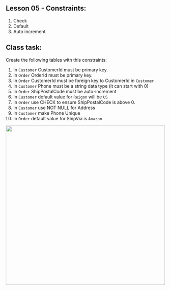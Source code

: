 ## Lesson 05 - Constraints:
1. Check
2. Default
3. Auto increment

## Class task:
Create the following tables with this constraints:
1. In `Customer` CustomerId must be primary key. 
2. In `Order` OrderId must be primary key. 
3. In `Order` CustomerId must be foreign key to CustomerId in `Customer`
4. In `Customer` Phone must be a string data type (it can start with 0)
5. In `Order` ShipPostalCode must be auto-increment
6. In `Customer` default value for `Reigon` will be `US`
7. In `Order` use CHECK to ensure ShipPostalCode is above 0. 
8. In `Customer` use NOT NULL for Address
9. In `Customer` make Phone Unique 
10. In `Order` default value for ShipVia is `Amazon`

<img width="500px" src="http://www.binaryintellect.net/articles/content/Images/T_MVCViewsViaAjax_03.png"/>
